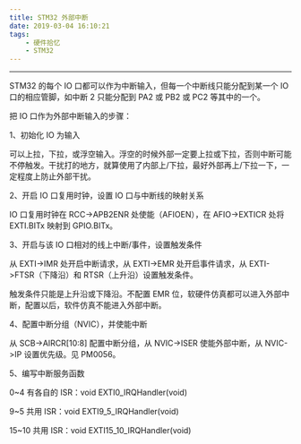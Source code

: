 ```yaml
---
title: STM32 外部中断
date: 2019-03-04 16:10:21
tags:
    - 硬件拾忆
    - STM32
---
```


---

STM32 的每个 IO 口都可以作为中断输入，但每一个中断线只能分配到某一个 IO 口的相应管脚，如中断 2 只能分配到 PA2 或 PB2 或 PC2 等其中的一个。

<!--more-->

把 IO 口作为外部中断输入的步骤：



1、初始化 IO 为输入



可以上拉，下拉，或浮空输入。浮空的时候外部一定要上拉或下拉，否则中断可能不停触发。干扰打的地方，就算使用了内部上/下拉，最好外部再上/下拉一下，一定程度上防止外部干扰。



2、开启 IO 口复用时钟，设置 IO 口与中断线的映射关系



IO 口复用时钟在 RCC->APB2ENR 处使能（AFIOEN），在 AFIO->EXTICR 处将 EXTI.BITx 映射到 GPIO.BITx。



3、开启与该 IO 口相对的线上中断/事件，设置触发条件



从 EXTI->IMR 处开启中断请求，从 EXTI->EMR 处开启事件请求，从 EXTI->FTSR（下降沿）和 RTSR（上升沿）设置触发条件。



触发条件只能是上升沿或下降沿。不配置 EMR 位，软硬件仿真都可以进入外部中断，配置以后，软件仿真不能进入外部中断。



4、配置中断分组（NVIC），并使能中断



从 SCB->AIRCR[10:8] 配置中断分组，从 NVIC->ISER 使能外部中断，从 NVIC->IP 设置优先级。见 PM0056。



5、编写中断服务函数



0~4 有各自的 ISR：void EXTI0_IRQHandler(void)

9~5 共用 ISR：void EXTI9_5_IRQHandler(void)

15~10 共用 ISR：void EXTI15_10_IRQHandler(void)